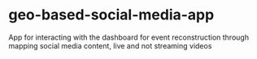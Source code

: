 # geo-based-social-media-app
App for interacting with the dashboard for event reconstruction through mapping social media content, live and not streaming videos
